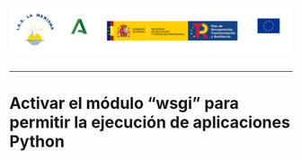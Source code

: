 <p style="text-aling:center;height:100px"><img src="/md/res/_banner.svg"></p>

---

# Activar el módulo “wsgi” para permitir la ejecución de aplicaciones Python

